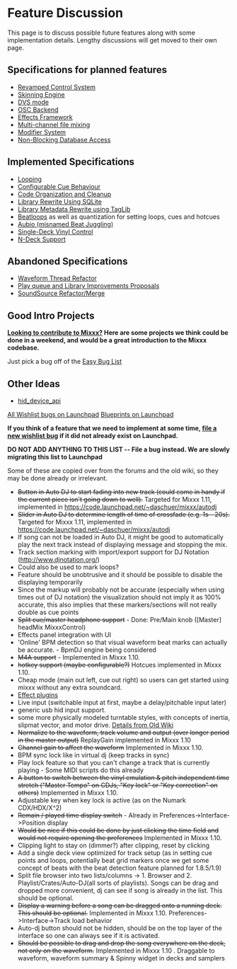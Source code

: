# Feature Discussion

This page is to discuss possible future features along with some
implementation details. Lengthy discussions will get moved to their own
page.

## Specifications for planned features

  - [Revamped Control System](Revamped%20Control%20System)
  - [Skinning Engine](Skinning%20Engine)
  - [DVS mode](DVS%20mode)
  - [OSC Backend](OSC%20Backend)
  - [Effects Framework](Effects%20Framework)
  - [Multi-channel file mixing](Multi-channel%20file%20mixing)
  - [Modifier System](Modifier%20System)
  - [Non-Blocking Database Access](Non-Blocking%20Database%20Access)

## Implemented Specifications

  - [Looping](Looping)
  - [Configurable Cue Behaviour](Configurable%20Cue%20Behaviour)
  - [Code Organization and Cleanup](Code%20Organization%20and%20Cleanup)
  - [Library Rewrite Using SQLite](Library%20Rewrite%20Using%20SQLite)
  - [Library Metadata Rewrite using
    TagLib](Library%20Metadata%20Rewrite%20using%20TagLib)
  - [Beatloops](Beatloops) as well as quantization for setting loops,
    cues and hotcues
  - [Aubio (misnamed Beat
    Juggling)](Aubio%20\(misnamed%20Beat%20Juggling\))
  - [Single-Deck Vinyl Control](Single-Deck%20Vinyl%20Control)
  - [N-Deck Support](N-Deck%20Support)

## Abandoned Specifications

  - [Waveform Thread Refactor](Waveform%20Thread%20Refactor)
  - [Play queue and Library Improvements
    Proposals](playqueue_and_library_improvements_proposals)
  - [SoundSource Refactor/Merge](SoundSource%20Refactor/Merge)

## Good Intro Projects

**[Looking to contribute to
Mixxx?](http://mixxx.org/manual/latest/chapters/getting_involved.html)
Here are some projects we think could be done in a weekend, and would be
a great introduction to the Mixxx codebase.**

Just pick a bug off of the [Easy Bug
List](https://bugs.launchpad.net/mixxx/+bugs?field.tag=easy)

## Other Ideas

  - [hid\_device\_api](hid_device_api)

[All Wishlist bugs on
Launchpad](https://bugs.launchpad.net/mixxx/+bugs?field.searchtext=&orderby=-importance&search=Search&field.importance:list=WISHLIST&assignee_option=any&field.assignee=&field.bug_reporter=&field.bug_supervisor=&field.bug_commenter=&field.subscriber=&field.omit_dupes.used=&field.omit_dupes=on&field.has_patch.used=&field.has_cve.used=&field.tag=&field.tags_combinator=ANY)
[Blueprints on Launchpad](https://blueprints.launchpad.net/mixxx)

**If you think of a feature that we need to implement at some time,
[file a new wishlist bug](https://bugs.launchpad.net/mixxx/+filebug) if
it did not already exist on Launchpad.**

**DO NOT ADD ANYTHING TO THIS LIST -- File a bug instead. We are slowly
migrating this list to Launchpad**

Some of these are copied over from the forums and the old wiki, so they
may be done already or irrelevant.

  - ~~Button in Auto DJ to start fading into new track (could come in
    handy if the current piece isn't going down to well).~~ Targeted for
    Mixxx 1.11, implemented in
    <https://code.launchpad.net/~daschuer/mixxx/autodj>
  - ~~Slider in Auto DJ to determine length of time of crossfade (e.g.
    1s - 20s).~~ Targeted for Mixxx 1.11, implemented in
    <https://code.launchpad.net/~daschuer/mixxx/autodj>
  - If song can not be loaded in Auto DJ, it might be good to
    automatically play the next track instead of displaying message and
    stopping the mix.
  - Track section marking with import/export support for DJ Notation
    (<http://www.djnotation.org/>)
  - Could also be used to mark loops?
  - Feature should be unobtrusive and it should be possible to disable
    the displaying temporarily
  - Since the markup will probably not be accurate (especially when
    using times out of DJ notation) the visualization should not imply
    it as 100% accurate, this also implies that these markers/sections
    will not really double as cue points
  - ~~Split cue/master headphone support~~ - Done: Pre/Main knob
    (\[Master\] headMix MixxxControl)
  - Effects panel integration with UI
  - 'Online' BPM detection so that visual waveform beat marks can
    actually be accurate. - BpmDJ engine being considered
  - ~~M4A support~~ - Implemented in Mixxx 1.10.
  - ~~hotkey support (maybe configurable?)~~ Hotcues implemented in
    Mixxx 1.10.
  - Cheap mode (main out left, cue out right) so users can get started
    using mixxx without any extra soundcard.
  - [Effect plugins](PluginIdeas)
  - Live input (switchable input at first, maybe a delay/pitchable input
    later)
  - generic usb hid input support.
  - some more physically modeled turntable styles, with concepts of
    inertia, slipmat vector, and motor drive. [Details from Old
    Wiki](http://mixxx.sourceforge.net/wiki/index.php/Deck_Remodeling)
  - ~~Normalize to the waveform, track volume and output (over longer
    period in the master output)~~ ReplayGain implemented in Mixxx 1.10
  - ~~Channel gain to affect the waveform~~ Implemented in Mixxx 1.10.
  - BPM sync lock like in virtual dj (keep tracks in sync)
  - Play lock feature so that you can't change a track that is currently
    playing - Some MIDI scripts do this already
  - ~~A button to switch between the vinyl emulation & pitch independent
    time stretch ("Master Tempo" on CDJs, "Key lock" or "Key correction"
    on others)~~ Implemented in Mixxx 1.10.
  - Adjustable key when key lock is active (as on the Numark
    CDX/HDX/X^2)
  - ~~Remain / played time display switch~~ - Already in
    Preferences-\>Interface-\>Position display
  - ~~Would be nice if this could be done by just clicking the time
    field and would not require opening the preferences~~ Implemented in
    Mixxx 1.10.
  - Clipping light to stay on (dimmer?) after clipping, reset by
    clicking
  - Add a single deck view optimized for track setup (as in setting cue
    points and loops, potentially beat grid markers once we get some
    concept of beats with the beat detection feature planned for
    1.8.5/1.9)
  - Split file browser into two lists/columns -\> 1. Browser and 2.
    Playlist/Crates/Auto-DJ(all sorts of playlists). Songs can be drag
    and dropped more convenient, dj can see if song is already in the
    list. This should be optional.
  - ~~Display a warning before a song can be dragged onto a running
    deck. This should be optional.~~ Implemented in Mixxx 1.10.
    Preferences-\>Interface-\>Track load behavior
  - Auto-dj button should not be hidden, should be on the top layer of
    the interface so one can always see if it is activated.
  - ~~Should be possible to drag and drop the song everywhere on the
    deck, not only on the waveform.~~ Implemented in Mixxx 1.10 .
    Draggable to waveform, waveform summary & Spinny widget in decks and
    samplers
